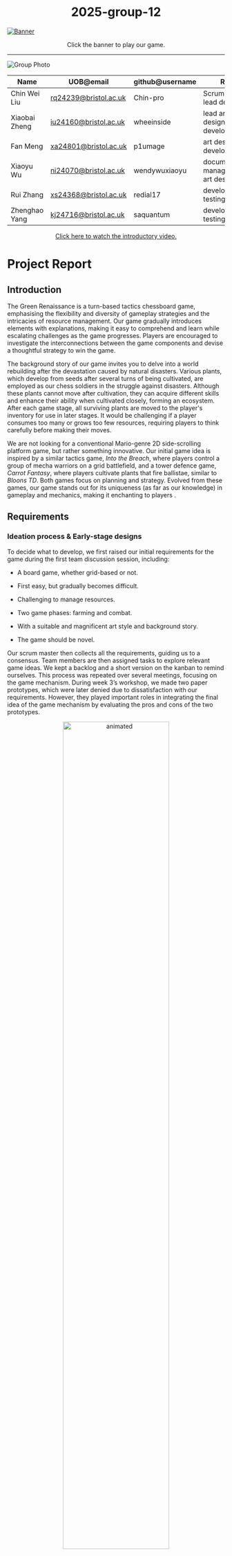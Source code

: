 <div align="center">
<h1>2025-group-12</h1>
</div>

[![Banner](documents/banner.png)](https://uob-comsm0166.github.io/2025-group-12/)

<p align="center">
Click the banner to play our game.
</p>

---

![Group Photo](documents/New_Group_Photo.JPG)


| Name          | UOB@email             | github@username | Role                                   |
| ------------- | --------------------- | --------------- | -------------------------------------- |
| Chin Wei Liu  | rq24239@bristol.ac.uk | Chin-pro        | Scrum master, lead developer           |
| Xiaobai Zheng | iu24160@bristol.ac.uk | wheeinside      | lead art designer, developer           |
| Fan Meng      | xa24801@bristol.ac.uk | p1umage         | art designer, developer                |
| Xiaoyu Wu     | ni24070@bristol.ac.uk | wendywuxiaoyu   | documentation management, art designer |
| Rui Zhang     | xs24368@bristol.ac.uk | redial17        | developer, testing                     |
| Zhenghao Yang | kj24716@bristol.ac.uk | saquantum       | developer, testing                     |



<p align="center">
    <a href="https://www.youtube.com/watch?v=ZiUGkE-snPQ" target="_blank" rel="noopener">Click here to watch the introductory video.</a>
</p>



# Project Report

## Introduction

The Green Renaissance is a turn-based tactics chessboard game, emphasising the flexibility and diversity of gameplay strategies and the intricacies of resource management. Our game gradually introduces elements with explanations, making it easy to comprehend and learn while escalating challenges as the game progresses. Players are encouraged to investigate the interconnections between the game components and devise a thoughtful strategy to win the game.

The background story of our game invites you to delve into a world rebuilding after the devastation caused by natural disasters. Various plants, which develop from seeds after several turns of being cultivated, are employed as our chess soldiers in the struggle against disasters. Although these plants cannot move after cultivation, they can acquire different skills and enhance their ability when cultivated closely, forming an ecosystem. After each game stage, all surviving plants are moved to the player's inventory for use in later stages. It would be challenging if a player consumes too many or grows too few resources, requiring players to think carefully before making their moves.

We are not looking for a conventional Mario-genre 2D side-scrolling platform game, but rather something innovative. Our initial game idea is inspired by a similar tactics game, <em>Into the Breach</em>, where players control a group of mecha warriors on a grid battlefield, and a tower defence game, <em>Carrot Fantasy</em>, where players cultivate plants that fire ballistae, similar to <em>Bloons TD</em>. Both games focus on planning and strategy. Evolved from these games, our game stands out for its uniqueness (as far as our knowledge) in gameplay and mechanics, making it enchanting to players .



## Requirements 

  ### Ideation process & Early-stage designs
To decide what to develop, we first raised our initial requirements for the game during the first team discussion session, including:

  - A board game, whether grid-based or not.
    
  - First easy, but gradually becomes difficult.
    
  - Challenging to manage resources.
    
  - Two game phases: farming and combat.
  
  - With a suitable and magnificent art style and background story.
   
  - The game should be novel.
    

 Our scrum master then collects all the requirements, guiding us to a consensus. Team members are then assigned tasks to explore relevant game ideas. We kept a backlog and a short version on the kanban to remind ourselves. This process was repeated over several meetings, focusing on the game mechanism. During week 3’s workshop, we made two paper prototypes, which were later denied due to dissatisfaction with our requirements. However, they played important roles in integrating the final idea of the game mechanism by evaluating the pros and cons of the two prototypes. 

<p align="center">
    <img src="documents/paperprototype.gif" width="70%"  alt="animated">
</p>

<p align="center">
The paper prototype demonstration. <a href="documents/paperprototype.mp4">Video</a>
</p>

The paper prototype introduces the fundamental concept of our gameplay: cultivate different plants on the grid play board to form an ecosystem and strengthen the plants to defend against natural disasters.

Through in-depth discussions, the early-stage game framework is maintained until the final version. We utilised pair programming to develop a working prototype in the first sprint, and all team members tested it and contributed ideas for later refinement.

<p align="center">
    <img src="documents/prototypedemo.gif" width="70%">
</p>

<p align="center">
The early stage prototype demonstration. <a href="documents/prototypedemo.mp4">Video</a>
</p>


### Identify stakeholders & user stories

We identified stakeholders and visualised their roles using an onion model diagram to represent their impact on our game. Concrete end users placed in the inner rings act as active surrogates, embodying different player personas to help shape and clarify our gameplay requirements.

<p align="center">
    <img src="documents/onion.svg">
</p>

<p align="center">
The onion model diagram.
</p>


The requirements and acceptance criteria raised by our team as user stories are presented below.

  - As the developer, I want to balance time and effort so that the game project is submitted on time and with high-quality coding and art. Given the timeline and task list, when tasks are assigned during a sprint, then each team member should have a manageable workload.

  - As the unit lecturer, I want the game to demonstrate challenges and be fun and engaging so that the students contribute enough work to the project. Given the team’s report and code base, when the game is demonstrated, then it should reflect both technical and creative effort.

- As a first-time player, I want the game to be easy to start with so that I can understand the game mechanism quickly. Given that I have no previous strategy game experience, when playing the first several stages, then I can get used to both the mouse controls and the game mechanics.

- As a casual player, I don’t want any time or space limitations present in the game so that I can enjoy the game anytime. Given that I want to play anytime, when I want to quit the game but not lose progress, then I can save the game and load it later.

- As a hardcore player, I want the game to be joyful and challenging so that I can enjoy the game. Given that I have experience on other games, when I want some extra challenge, then the game provides an infinite mode.

- As a player with art requirements, I want to understand how artistic concepts are projected into games so that I can enjoy the game better. Given a game that uses stylised art themes, when I progress through scenes, then the visual and audio elements should reflect the intended artistic concept to improve immersion.

- As a natural plant lover, I want a plant-centred game that provides in-depth and rich plant knowledge, as well as some of the actual plant functions, so that the game has a complete and detailed illustration function. Given extra plant illustrations, when players click each picture, then it shows the plant prototype, family, genus, species, suitable planting environment, growth cycle, medicinal value and economic value.

- As an environmental enthusiast, I want the game to simulate real-life planting experiences with diverse environments and climate systems, so that it emphasises the importance of protecting green lives. Given the natural disasters from the game, when I’m playing the game, then they should behave like real-life counterparts.

### Reflection on epics, user stories and acceptance criteria

Requirements-driven engineering defines clear boundaries for the final product and specifies one direction for development. One of the epics states that the game should be easy to learn. It is then broken down into user stories for us to accomplish, including adding floating windows for hints, designing the game board and enemies carefully, introducing the undo feature to improve tolerance for mistakes, designing user-friendly UI, etc. By pre-defining all tasks on the kanban, we establish a clear path and priority for implementing these features, greatly enhancing our efficiency.

Epics and user stories vaguely outline boundaries for the product on different scales, while acceptance criteria shape them to become more precise. “Adding floating windows” is indeed helpful, but what kind of floating windows? In the acceptance criterion for it, we must define clear constraints on all the elements: positioning, sizing, font size, colour, text wrapping, text wording… Once the criterion is met, we can confidently tick the task off the kanban.

Requirements themselves alter during agile engineering. When coding our game, the five game stages (Tornado, Volcano, Earthquake, Blizzard, Tsunami) did not suddenly appear out of nowhere. Initially, we only decided the first stage would focus on tornadoes since all core game features are involved, and it is not too hard to realise. After implementing and testing the functionalities thoroughly, we then moved on to discussions on designing later stages, where new requirements arise, and even potential modifications to existing requirements. Our game iterates and evolves from a mere working prototype into a complete game through filling in and refining the requirements.

### Use case diagram & Use case specification
To illustrate the flow of player actions to guide us in programming and visualise the game process, we have drawn the following use case diagram.

<p align="center">
    <img src="documents/UseCaseDiagram.png">
</p>

<p align="center">
The use case diagram.
</p>


These use cases are detailed as follows:
  - Enter Game: The player enters the game and is located at the main start menu.

  - New Game: Start the game from the first game stage by clicking the ‘New Game’ button at the main menu.
  
  - Load Game: Load save data to continue playing by clicking the ‘Load Game’ button at the main menu.
  
  - Play: Click the next stage from the game map menu, then the player goes into the play board. Includes several actions the player can perform, or choose to do nothing and stay at this stage.
  
  - Cultivate: Click an item from the inventory, then click a grid cell to cultivate it.
  
  - Activate Skills: Click the activate button, then click a target from the board to activate skills of the plants.
  
  - End Turn: Click the turn button to go to the next turn.
  
  - Enemy Movements: After the turn button is clicked, if there are enemies on the board, they start to move and attack. Automatically goes to the next turn once all enemies have moved, or clears the current stage if the win condition is satisfied.
  
  - Plants Attacked: Plants only get hit when enemies are moving.
  
  - Base Attacked: Game Over if an enemy attacks the player's base.
  
  - Game Over: The player is thrown back to the game map menu and can retry the game stage.



## Design

Our game adopts RESTful and composition-over-inheritance design patterns, enhancing modularity and testability. In early versions, our game followed the conventional OOP design pattern using ES modules. Under that framework, it was impossible to use the Jest library to test our code, as everything was tangled together; even worse, Jest detected circular dependencies. We then refactored our code using a universal container to achieve dependency injection (DI) and inversion of control (IoC). 

Four layers present in our game design: model, logic, render and persistence. The hierarchy of them, from top to bottom, is:

- Render

- Service

- Model

- Persistence

Upper layers have access to lower layers, but not vice versa. The render layer is where `p5.js` operates, and the player interacts directly with it. By separating this, the renderer becomes a plugin to the system, allowing us to switch to another visualization library instead of `p5.js` at any time. The service layer manages general game logic. Except for action listeners, the entry point to all logic is the `mainLoopEntry()` function from the `Controller` class, which is invoked by the `p5.js` main loop's `draw()`. The model layer stores data. The persistence layer consists of serializers that execute saving and loading. In our class diagrams, we combine the four layers of one target class into a complete class, and the object-oriented perspective remains helpful and intuitive.

Although stated in the class diagrams, the concrete plant and seed classes do not explicitly inherit from the abstract class `Plant` or `Seed`. With composition, we inject the "superclass" into the "subclass", and assign all properties of the "superclass" to the "subclass", complying with the composition-over-inheritance philosophy. A similar practice applies to terrain and movable classes.

<p align="center">
    <img src="documents/cd1.png">
</p>

<p align="center">
The class diagram for plants and seeds.
</p>

<p align="center">
    <img src="documents/cd2.png">
</p>

<p align="center">
The class diagram for terrain.
</p>

<p align="center">
    <img src="documents/cd3.png">
</p>

<p align="center">
The class diagram for movables.
</p>

Board and cells make up the actual play board. Every cell in the grid is a dependent object and is stored in a 2D array within a board object. When three or more different kinds of plants are cultivated together, the board detects this through the `setEcosystem()` method and tries to build an ecosystem; thus, the association between the ecosystem and cell is"1--3..".

<p align="center">
    <img src="documents/cd4.png">
</p>

<p align="center">
The class diagram for boards and cells. Refer to previous class diagrams to inspect Plant, Seed, Terrain and Movable.
</p>

The main game menus are `StartMenu`, `GameMap`, and `PlayBoard`, which represent the three screens a player would encounter in the game, along with some helper menus. The player's inventory can be viewed from both the map menu and the play board, and it can be interacted with on the play board; however, the inventory is stored in the central `GameState` object.

<p align="center">
    <img src="documents/cd5.png">
</p>

<p align="center">
The class diagram for game screens.
</p>

The `Controller` and `GameState` resemble the controller and model in the MVC design pattern, although here they only handle general logic and offer an entry point. The `GameState` keeps the current state, current play board, and cleared stages. The `Controller` gathers logic from menus and distributes the responsibility to separate menus. The container defines all dependencies and wires them up by passing a `bundle` object consisting of all required components through static `setup` methods, realising DI and IoC by handing over the right to control to the container, subsequently preventing circular dependency. The main class imports the container and defines the p5 object, which serves as the entry point to all other classes.

<p align="center">
    <img src="documents/cd6.png">
</p>

<p align="center">
The class diagram for the game state and wiring. Refer to previous class diagrams to inspect StartMenu, GameMap, PlayBoard and Inventory.
</p>

A reminder: the class diagrams only cover key fields and methods, as well as the sequence diagram covering only the core data flow. It would be unreadable if we included everything.

To understand the sequence diagram, we can split it into three parts: action listeners, data management, and rendering. A click event will first be passed into the controller and dispatched to the current working menu. Resolving the logic of the component being clicked might trigger state transitions, which will be recorded in the game state and wait until the next frame to process. If the player is unable to click (after the player clicks the "turn" button), the action listeners will be switched off. In the main loop, the controller first tries to initialise the play board if we go to the `PLAY` phase from the game map menu. Then, the controller loads or saves the items in the inventory, since when the player quits the game, we would like to restore the inventory. When the player is unable to click, the controller tries to invoke all movables from the play board and automatically sets the player able to click once all movables have moved. The last rendering part is self-documented and calls all rendering components.

<p align="center">
    <img src="documents/sd.png">
</p>

<p align="center">
The sequence diagram.
</p>


## Implementation

The implementation of our game began with a compact prototype of approximately 500 lines, and you might find it [here](https://github.com/UoB-COMSM0166/2025-group-12/tree/b96b243647b2beae682a0bd166cff66edbe65f59/docs) containing these files:

```
 |- / assets
     |- images
 |- / lib
 |- / src
     |- Main.js
     |- CanvasSize.js
     |- Preloader.js
     |- / controller
         |- Controller.js
     |- model
         |- GameState.js
         |- Inventory.js
         |- StartMenu.js  (named after Menu.js)
         |- GameMap.js    (named after Standby.js)
         |- PlayBoard.js  (named after Play.js)
     |- items
         |- Tree.js
         |- Bush.js
         |- Grass.js
         |- Button.js
```

In this minimal prototype, the player can navigate between menus and perform basic cultivation. We incrementally released new features, including artwork, plant skills, enemy movements handling and so on, while keeping the game working through week-based sprints. Rather than designing everything up front, the architecture evolves in response to modifications to game requirements, allowing us to test and refine individual features in isolation.
However, as the game expands, many challenges emerge, such as the interactions among multiple game items, the design of general flow control, the switching on and off of our hand-made animations, the balancing between computational optimisation and code simplicity, etc. Here we pick the two most emblematic challenges, presented below.

### Challenge 1 - Decoupling complexity

As the game scale increases, it becomes exponentially harder to maintain the codebase. Circular dependencies inevitably arise, and encapsulation and modularisation under the conventional OOP design pattern lose significance since everything is intertwined. At its worst, serialisation of the game state exposes deep structural flaws: The plants on the play board reside on the `Cell` objects. To parse JSON strings, the `Cell` must import all modules of the plants. Some plants, to manage interactions among items, import the `PlayBoard` module, which already depends on `Cell`, leading to a circular dependency. Despite resolving this issue, one of our philosophies, that dispatching responsibilities to lower levels and keeping the top-level entry points as clean as possible results in a self-documented codebase, is violated.

To regain maintainability, two approaches are adopted in parallel.

- Enforce module boundaries.
  
    Logic and orchestration are separated. The `PlayBoard` class is not supposed to directly handle plant logics. Instead, it delegates to the general interface `Plant`, which invokes concrete logic components from each plant module. This separation enables us to maintain both the control flow and the logic independently, facilitating enhanced reasoning and extension.

- Enforce loose coupling.
  
    A module does not concern itself with how other modules are implemented; all are treated as interfaces and injected by the container instead of hard-wiring import statements. This approach enhances the flexibility of the codebase, simplifies the process of refactoring or replacing a module, and aligns with the open-closed principle: open to extension, closed to modification.
    
    <p align="center">
      <img src="documents/sukusho_container.png" width="75%" />
    </p>


<p align="center">
The demonstration code chunks for implementing dependency injection.
</p>


### Challenge 2 - Implementation of serialisation

To enhance the player experience, we introduced undo and save & load features. However, "repairing a mirror is always harder than smashing it" — restoring game state is about reversing entropy. Consider the game as a finite state machine. Each action is a nondeterministic traversal down the finite decision tree. Since we cannot predict future branches, restoring the correct game state becomes a non-trivial problem. 
Two major approaches can be applied to restore a game state:

- Replay all actions taken by the player from the beginning.

- Snapshot the entire game state and completely restore it.

While the first approach is conceptually simpler in our context and is closer to real gameplay, it comes with high computational costs. We adopted the second approach, which turned out to be challenging due to the deeply nested structure of our game objects.
Here is how we incrementally tackled this bottom-up. First, we implemented `stringify` and `parse` methods for all game items - plants, seeds, terrains and movables. Most items only contain primitive-like fields (numbers and strings), leading to a straightforward serialisation, but there are exceptions: some movables need a `cell` field, which is of a custom reference type `Cell`. To address this, we stored the x and y coordinates of the cell and restored the reference type object by accessing the correct position on the board when parsing. 

After testing the first step, we then introduced the in-play `undo` feature by pushing the JSON strings into a stack. Every invocation of `undo()` pops from the stack, recreates new game items according to the JSON string. To optimise, we did not serialise and restore everything – for example, ecosystems are completely ignored when stringifying, but are recalculated by invoking the `setEcosystem` method. This is more inclined to hybridise the two major approaches of save & load we described above, to minimise the possibility of introducing subtle bugs while improving performance. Lastly, we expanded the system to the whole game state, enabling the player to save the game in-play, then quit to the start menu and load the game. 

<p align="center">
  <img src="documents/sukusho_serialiser.png" width="75%" />
</p>

<p align="center">
The demonstration code chunks for implementing serialisers. Upper level serialisers recursively calls lower level serialisers.
</p>


## Evaluation

We conducted qualitative and quantitative evaluations to find potential issues that affect user experiences. 

### Qualitative evaluation: Heuristics

Among the two major approaches, the think-aloud and Nielsen’s heuristic, we selected the analytical heuristic method to enhance coverage. Twenty-four issues were discovered, most of which are related to the game’s UI/UX and gameplay interface. Beyond identifying the issues and broken heuristics, we also allowed users to rate the frequency, impact, and persistence level, ranging from 0 to 4, providing insight into the severity of the issues. The raw data can be found [here](https://github.com/UoB-COMSM0166/2025-group-12/blob/main/documents/Heuristic%20Evaluation.md). Some of the issues are identified due to maloperation or skipping some tutorials. Let’s review the filtered issues according to the heuristics evaluators found violated, ordered by severity.

#### Help & documentation

- “Players with turn-based tactics experience adapt quickly, while new players struggle with a steep learning curve”

- “Lack of ecosystem hints, affecting strategy formulation”

- “Missing Help Button, making it difficult for players to get quick assistance”

- “Gameplay is not intuitive, and core mechanics are unclear”

- “The logic of natural disasters and enemy directions is unclear, affecting strategic planning”

- “Significant difficulty gap between the tutorial and the first level, impacting new player experience”

Players without experience in tactics games tend to give feedback concerning the “confusing” game process. We have introduced helpful floating windows and redesigned the tutorial game stages to alleviate these usability concerns. However, we encourage players to engage and dive deeply into the game mechanics and explore them, instead of us explaining everything explicitly.

#### User control & freedom

- “Players should be able to withdraw a recently planted plant to increase strategic flexibility”

We have already addressed this issue by introducing the undo and save & load features, which are elaborated on in previous chapters.

#### Recognition Rather Than Recall

- “Hovering or clicking should display corresponding hints”

We didn’t know how to provide information on game entities previously. Thanks to this insightful advice, we have introduced a hovering floating window to explain the details of a game entity.

### Quantitative evaluation: NASA TLX

To triangulate the purely expert-driven findings with players' perception, we administered the System Usability Scale (SUS) and the NASA Task Load Index (NASA-TLX) to twelve participants who completed both the tutorial (easy) and a genuine game stage (hard). We present here the results of the NASA TLX evaluation.

| Tester/Questions | Question 1 | Question 2 | Question 3 | Question 4 | Question 5 | Question 6 |  |  |
| --- | --- | --- | --- | --- | --- | --- | --- | --- |
| Questions | 1. How mentally demanding was the task? | 2. How physically demanding was the task? | 3. How hurried or rushed was the pace of the task? | 4. How successful were you in accomplishing what you were asked to do? | 5. How hard did you have to work to accomplish your level of performance? | 6. How insecure, discouraged, irritated, stressed, and annoyed were you? | Total Score | Raw NASA-Task Load Index |
| Person 1 (Easy level) | 15 | 3 | 2 | 9 | 11 | 12 | 52 | 8.67 |
| Person 1 (Hard level) | 14 | 4 | 3 | 12 | 11 | 5 | 49 | 8.17 |
| Person 2 (Easy level) | 16 | 2 | 1 | 16 | 15 | 16 | 66 | 11 |
| Person 2 (Hard level) | 11 | 7 | 5 | 9 | 14 | 11 | 57 | 9.5 |
| Person 3 (Easy level) | 10 | 10 | 1 | 1 | 4 | 7 | 33 | 5.5 |
| Person 3 (Hard level) | 15 | 4 | 4 | 10 | 11 | 12 | 56 | 9.33 |
| Person 4 (Easy level) | 7 | 1 | 2 | 1 | 1 | 7 | 19 | 3.17 |
| Person 4 (Hard level) | 8 | 8 | 1 | 5 | 16 | 13 | 51 | 8.5 |
| Person 5 (Easy level) | 5 | 5 | 4 | 1 | 1 | 1 | 17 | 2.83 |
| Person 5 (Hard level) | 16 | 8 | 3 | 14 | 15 | 17 | 73 | 12.17 |
| Person 6 (Easy level) | 3 | 3 | 3 | 2 | 3 | 3 | 17 | 2.83 |
| Person 6 (Hard level) | 6 | 5 | 5 | 2 | 3 | 5 | 26 | 4.33 |
| Person 7 (Easy level) | 12 | 1 | 1 | 7 | 11 | 10 | 42 | 7 |
| Person 7 (Hard level) | 17 | 3 | 4 | 12 | 12 | 11 | 59 | 9.83 |
| Person 8 (Easy level) | 8 | 3 | 13 | 0 | 5 | 5 | 34 | 5.67 |
| Person 8 (Hard level) | 17 | 3 | 10 | 3 | 13 | 5 | 51 | 8.5 |
| Person 9 (Easy level) | 7 | 4 | 3 | 3 | 7 | 4 | 28 | 4.67 |
| Person 9 (Hard level) | 6 | 6 | 4 | 8 | 8 | 3 | 35 | 5.83 |
| Person 10 (Easy level) | 2 | 2 | 2 | 18 | 3 | 3 | 30 | 5 |
| Person 10 (Hard level) | 17 | 4 | 3 | 14 | 17 | 5 | 60 | 10 |
| Person 11 (Easy level) | 5 | 4 | 5 | 7 | 14 | 7 | 42 | 7 |
| Person 11 (Hard level) | 17 | 7 | 11 | 15 | 16 | 14 | 80 | 13.33 |
| Person 12 (Easy level) | 8 | 8 | 8 | 1 | 5 | 4 | 34 | 5.67 |
| Person 12 (Hard level) | 14 | 8 | 6 | 7 | 18 | 11 | 64 | 10.67 |
| Average (Easy) | 8.17 | 3.83 | 3.75 | 5.50 | 6.67 | 6.58 | 34.50 | 5.75 |
| Average (Hard) | 13.17 | 5.58 | 4.92 | 9.25 | 12.83 | 9.33 | 55.08 | 9.18 |
| Average (Easy + Hard) | 10.67 | 4.71 | 4.33 | 7.38 | 9.75 | 7.96 | 44.79 | 7.47 |

Notice from the table that some users found the tutorials even more demanding than later game stages. These users with extensive game experience suggested through interviews that the tutorials are verbose and easy to understand. From the table, we clearly see that physical or temporal demands are significantly lower than those of others, yet there are commonly high mental demands, which aligns with our game design. The performance, effort and frustration indicators vary intensely among different users, depending on their interest or previous experience in our game's genre.

The result of the Wilcoxon signed rank test shows a `W=4.5`, which is less than the critical value at the 99.5% significance level (which is 5 for `N=12`), indicating a difficulty gap between tutorial stages and genuine no-hint game stages.

### Testing

We test our app with two approaches:

- Direct interactions with the app through a browser
  
- Using Node.js testing libraries to implement code-aware tests
  

The first approach is easy but, more importantly, necessary to conduct, as there is no simple way to test the rendering outcome of the p5.js library. Focusing primarily on non-functional requirements, we test graphics and apparent logical bugs by playing through the game, following the game process and treating it as a complete black box.

The second approach is more robust and reliable, but much harder to fully execute. The test codebase can be found [here](https://github.com/UoB-COMSM0166/2025-group-12/tree/main/docs/lib/__test__). We skipped the white box testing for functions since there are too many of them (refer to our class diagrams) that we can’t go through all the statements and branches within the term schedule. We ensure the overall correctness of the system by using black box testing and equivalent partitioning. Each individual menu is treated as a functional unit, and we use mock play boards, game entities, mouse inputs and keyboard inputs to the system to test reactions. A rule of thumb raised by our team that “the test code should be larger than the production code” is also violated due to our large codebase (~12000 lines) and term dates. However, we still ensure that the tests cover as many parameter categories as possible – as the game scales, the complexity grows exponentially, and we can only ensure the system is close to a bug-free status by iterating test suites.

<p align="center">
  <img src="documents/sukusho_tests.png" width="75%" />
</p>

<p align="center">
The demonstration code chunks for test cases.
</p>


## Process 

Our team utilised the Scrum methodology and sprint feedback loops to manage the collaborative development of our game project.  Given the uncertainties around game design and the highly iterative nature of development, we found that flexible but structured collaboration practices were key to maintaining both momentum and quality.

#### Sprint & Scrum

We set the length of one sprint cycle to one week, based on the term schedule and our development team’s working efficiency. Keeping sprints short forced us to prioritise tasks carefully, focusing only on items that offered the most value relative to the required effort. After each sprint cycle, we scheduled a 45-minute sprint retrospective meeting at 1 AM on Tuesday in the Merchant Venturers Building. These retrospectives provided an important opportunity for all team members to reflect on the sprint, share their individual progress, and discuss any technical challenges they encountered.

<p align="center">
    <img src="documents/meeting.gif" width="40%">
</p>

<p align="center">
    Our meeting agendas and minutes.
</p>

Since our game concept was brand new and largely undefined at the start, the entire team, acting as the product owner, discussed new game features to implement and documented them in the product backlog. These features were later added to the Kanban by the scrum master. Additionally, a draft of the class diagrams for new game elements was produced during this process, ensuring that everyone had a clear design model to follow, and detailed tasks were then assigned to each team member.

We abandoned Planning Poker while initially considering using it to estimate task complexity. The reason was the structured nature of our gameplay design, where the core data flow was already established during the reading week, leaving us to focus on implementing five distinct game stages—exactly one per sprint.

#### Direct communication over Kanban

Since our coding team is relatively small and the residential areas of our team members are quite distant from the university and separate, we relied heavily on online instant messaging through WeChat, similar to WhatsApp, for day-to-day communication. While GitHub was used for version control, we preferred to announce and discuss updates directly through WeChat rather than set up formal pull requests, allowing us to maintain fast communication and reduce delays caused by individual work schedules. 

The Kanban board was used as a visual aid to track sprint tasks and remind the team of pending work. The team member who delivered code, graphics work, or documentation to the GitHub repo directly would inform everyone else in the WeChat group. After validation and verification, the scrum master would tick that term off the Kanban.

<p align="center">
    <img src="documents/kanban.png">
</p>

<p align="center">
    Our Kanban.
</p>

Nonetheless, the Kanban board proved to be essential for visibility over task progress, keeping all team members updated on sprint priorities, and quickly incorporating new ideas from the team. Proposed ideas were initially recorded on the Kanban board, then discussed and validated during sprint retrospectives before being added to future sprint tasks.

#### Pair programming 

Pair programming played a crucial role in the early stages of our game development, particularly in creating the initial working prototype and establishing the basic game components. At that time, the framework and structure of the game were still evolving, and many uncertainties remained to be addressed. Working in pairs allowed us to combine our individual strengths, share ideas more effectively, and quickly evaluate the pros and cons of different frameworks through active discussion. This collaborative approach led to a more consistent, adaptable, and durable codebase that could grow and improve as the project matured.

Beyond the above, pair programming also proved especially valuable during debugging sessions. Locating the source of bugs can often be a time-consuming and frustrating task when working alone, especially with complex game mechanics and interactions. However, collaborating allowed us to analyse the bug from different perspectives, which sped up the process.

#### Code review & Peer feedback

We used an informal but effective peer feedback system to ensure code quality without introducing significant overhead. After pushing code to the GitHub repository, developers would immediately notify the rest of the team through our group chat. Other members were encouraged to pull the latest changes to test the new features locally and provide feedback or suggestions immediately. This asynchronous review process allowed us to maintain a rapid development pace while still identifying bugs, optimising designs, and ensuring coding standards across different parts of the project. 



## Sustainability, ethics and accessibility

### Environmental

Our game, the Green Renaissance, is closely tied to the environment. This natural disaster-inspired strategy game is designed to encourage players to pay attention to the natural environment. The core mechanism of the game is based on real natural disaster phenomena, such as sandstorms and earthquakes, and restores different ecological communities through frequent disasters like deserts, volcanoes, and seashores, presented in a pixel style. During the player's experience, the design team used real-named natural tree species and incorporated the process of seedlings growing into mature plants into the game design and art, allowing players to experience biodiversity and succession in natural systems more intuitively.

The game also features a special mechanism inspired by the principle of ecosystem diversity: when players cultivate three plants of different types, a unique “Ecosystem” is formed, which has stronger resistance and growth advantages than monoculture. This mechanism also conveys ecological knowledge to players, allowing them to understand the importance of diversity in their strategic experience. As the game progresses, players will be consistently inspired to build awareness of protecting the natural environment and restoring damaged ecosystems, and to realise the concept of sustainable development through education and fun.

Our games are distributed virtually, avoiding the environmental costs of physical production, such as CD-ROM production, packaging, and shipping. All game content is accessible online, which has significantly reduced our environmental impact. Furthermore, we continue to optimise the codebase and strive to make the game more energy-efficient, truly reflecting the concept of environmental protection in our game development practices.

### Individual

At the individual level, our game is not just a strategy game, but one that supports sustainability. The design team provides easy-to-difficult map levels, coupled with progressively unlocked challenging play stages and plant species, allowing players to experience the rhythm of learning and mastery during the game. This design also fosters the ability of players to adapt to new things and lifelong learning.

In addition, the game is optimised for physical and mental health. Firstly, there is no time constraint, and it does not introduce anxiety like timed or competitive games. Through the asynchronous mechanism, players can pause, save, and resume at any time, which effectively avoids the invasion of personal time by compulsive play mode and helps players balance their play, study, and life. Meanwhile, the implementation of the undo functionality reduces the potential frustration caused by maloperation, avoiding repetitive and boring processes, allowing players to feel at ease to try and make errors and encouraging limitless exploration. Through this mechanism, players not only gain a sense of achievement after successfully completing the game but also naturally generate motivation to meet new challenges, promoting personal mental health and a positive experience.

In terms of personal privacy and data security, the game does not require registration and will not actively collect the player's personal information. All progress and preference data are stored only in the player's local browser and do not involve external server uploads, data collection, or user tracking. This design ensures the player's privacy, in line with the principles of digital privacy and sustainable use.

### Social

From a social perspective, the Green Renaissance's core theme of “Protecting the environment” naturally appeals to groups of players with similar values, such as plant lovers, environmentalists, and individuals interested in ecology. These shared values facilitate players in forming groups to exchange environmental knowledge and gaming strategies, thereby strengthening the bond between players and fostering a positive and sustainable sense of community.

Trust is built into every aspect of The Green Renaissance. First, the game explicitly does not collect personal data, which effectively increases players' trust in the platform and the development team. Secondly, our game prompts people to be aware of the need to protect the natural environment, and this valued gaming experience enhances players’ trust in the game.

In terms of inclusiveness and diversity, the development team considered the usability needs of players of different ages, genders, and cultural backgrounds from the early stages to ensure that the game design resonates broadly. Individuals do not need an avatar to play the game, implicitly diminishing cultural borders. Meanwhile, the Green Renaissance is a strategy game without physical constraints, requiring only simple mouse clicks, so players of all ages, including those with physical disabilities, can easily experience it. Additionally, the game supports gamepad operations, further embodying the community's tolerance and respect among players. Furthermore, all players receive the same resources at the beginning of the game, providing equal opportunities for all players to succeed, thus reflecting equality in strategy and enhancing fairness.

### Technical

We refactored our game from conventional OOP design patterns to the RESTful layered pattern, which further enhanced maintainability and modularity. Moreover, it also improved the extensibility and adaptability of the game since the layers can be plugged in and out. The game does not collect or share any personal information, creating a secure playing environment. We integrated user feedback into our game, reducing the cost of learning as much as we could.



<p align="center">
    <img src="documents/susad.png" width="50%">
</p>



<p align="center">
The sustainability awareness diagram.
</p>




## Conclusion

We gained valuable experience developing our game, The Green Renaissance, as the first step towards engineering beyond mere coding. Complying with the Agile principles and applying the agile approaches, we learned how to collaborate as a team as well as manage and maintain our work. Among all Agile practices, we have made every effort to leverage the Scrum methodology in particular by utilising weekly sprints and retrospective meetings. The continuous integration and incremental deliveries as small successes have greatly bolstered our confidence during the whole development process. 

A significant lesson we learned was the power of requirements-driven development. By pre-defining requirements and product backlog, we have clear ideas of how the system will act and react, reducing potential unnecessary work. Well-defined requirements also make testing and validation handy by directly referring to the acceptance criteria. It is also rewarding to list all the requirements so we are able to order them by priority based on balancing value against effort.

Challenges exist alongside development. The major challenge we encountered from the early to the late stages is the maintenance, which we believe every team struggles with. We managed to resolve it by applying the RESTful layered modularisation, which greatly decoupled components through dependency injection. Also, the separation of concerns, namely, to dispatch responsibility to lower-level components as much as possible, proved to be extremely beneficial to building a reusable and self-documented codebase. Keeping a maintainable codebase is critical not only to testing and easier debugging, but also to long-term engineering. It would be much simpler to introduce new functionalities without breaking the existing system.

In addition to technical challenges, we also lost our way while designing the game elements. As the elements piled up, our initial brilliant ideas became exhausted, leaving us struggling. Eventually, we succeeded in designing through team discussions where members shared their thoughts, which were distilled to capture the essence and combined together.

We cherish user feedback since it validates our design and system functionalities. User feedback is vital to Agile development, and continuous feedback helps improve each iteration. By attending the CSS Testathon in addition to course workshops, we gathered feedback from various groups of people, uncovering usability issues which shaped other designs to be much more user-friendly.

There are also regrets that we could have done better. The most immediate enhancement is the full integration of gamepad support to offer a more accessible player experience, especially to those who are keen on controllers, or with disabilities, who find it difficult to use keyboard and mouse. We have partially fulfilled the key gamepad functionalities. Audio and ambient soundscapes are essential to an immersive game experience, but we have no time to integrate them. These possible future works would not only refine the existing gameplay but also broaden the game’s appeal to different types of players.


## Contribution Statement

| name          | contribution factor |
| ------------- | ------------------- |
| Chin Wei Liu  | 1                   |
| Xiaobai Zheng | 1                   |
| Fan Meng      | 1                   |
| Xiaoyu Wu     | 1                   |
| Rui Zhang     | 1                   |
| Zhenghao Yang | 1                   |
